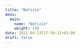 ```yaml
---
title: "Notizie"
menu:
  main:
    name: "Notizie"
    weight: 140
date: 2021-04-23T17:50:11+02:00
draft: false
---
```


